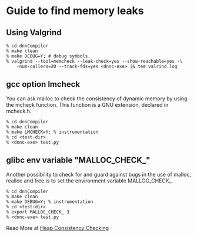 # Guide to find memory leaks

## Using Valgrind

```
% cd dnnCompiler
% make clean
% make DEBUG=Y; # debug symbols.
% valgrind --tool=memcheck --leak-check=yes --show-reachable=yes -\
    -num-callers=20 --track-fds=yes <dnnc-exe> |& tee valrind.log
```

## gcc option lmcheck 
You can ask malloc to check the consistency of dynamic memory by using the mcheck function. This function is a GNU extension, 
declared in mcheck.h.

```
% cd dnnCompiler
% make clean
% make LMCHECK=Y; % instrumentation
% cd <test-dir>
% <dnnc-exe> test.py
```

##  glibc env variable "MALLOC_CHECK_"

Another possibility to check for and guard against bugs in the use of malloc, realloc and free is to set the environment 
variable MALLOC_CHECK_.

```
% cd dnnCompiler
% make clean
% make DEBUG=Y; % instrumentation
% cd <test-dir>
% export MALLOC_CHECK_ 3
% <dnnc-exe> test.py
```

Read More at [Heap Consistency Checking](https://www.gnu.org/software/libc/manual/html_node/Heap-Consistency-Checking.html)
